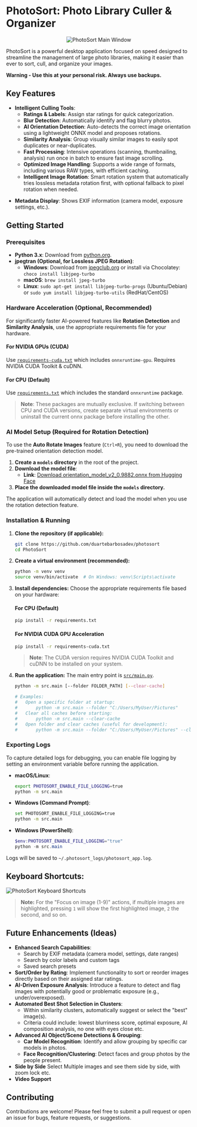 
# PhotoSort: Photo Library Culler & Organizer

<div align="center">
  <img src="assets/main-window-screenshot.png" alt="PhotoSort Main Window" />
</div>

PhotoSort is a powerful desktop application focused on speed designed to streamline the management of large photo libraries, making it easier than ever to sort, cull, and organize your images.

**Warning - Use this at your personal risk. Always use backups.**

## Key Features

* **Intelligent Culling Tools**:
  * **Ratings & Labels**: Assign star ratings for quick categorization.
  * **Blur Detection**: Automatically identify and flag blurry photos.
  * **AI Orientation Detection**: Auto-detects the correct image orientation using a lightweight ONNX model and proposes rotations.
  * **Similarity Analysis**: Group visually similar images to easily spot duplicates or near-duplicates.
  * **Fast Processing**: Intensive operations (scanning, thumbnailing, analysis) run once in batch to ensure fast image scrolling.
  * **Optimized Image Handling**: Supports a wide range of formats, including various RAW types, with efficient caching.
  * **Intelligent Image Rotation**: Smart rotation system that automatically tries lossless metadata rotation first, with optional fallback to pixel rotation when needed.

- **Metadata Display**: Shows EXIF information (camera model, exposure settings, etc.).

## Getting Started

### Prerequisites

* **Python 3.x**: Download from [python.org](https://www.python.org/).
* **jpegtran (Optional, for Lossless JPEG Rotation)**:
  * **Windows**: Download from [jpegclub.org](http://jpegclub.org/jpegtran/) or install via Chocolatey: `choco install libjpeg-turbo`
  * **macOS**: `brew install jpeg-turbo`
  * **Linux**: `sudo apt-get install libjpeg-turbo-progs` (Ubuntu/Debian) or `sudo yum install libjpeg-turbo-utils` (RedHat/CentOS)

### Hardware Acceleration (Optional, Recommended)

For significantly faster AI-powered features like **Rotation Detection** and **Similarity Analysis**, use the appropriate requirements file for your hardware.

#### For NVIDIA GPUs (CUDA)
Use [`requirements-cuda.txt`](requirements-cuda.txt) which includes `onnxruntime-gpu`. Requires NVIDIA CUDA Toolkit & cuDNN.

#### For CPU (Default)
Use [`requirements.txt`](requirements.txt) which includes the standard `onnxruntime` package.

> **Note**: These packages are mutually exclusive. If switching between CPU and CUDA versions, create separate virtual environments or uninstall the current onnx package before installing the other.

### AI Model Setup (Required for Rotation Detection)

To use the **Auto Rotate Images** feature (`Ctrl+R`), you need to download the pre-trained orientation detection model.

1. **Create a `models` directory** in the root of the project.
2. **Download the model file**:
   * **Link**: [Download orientation_model_v2_0.9882.onnx from Hugging Face](https://huggingface.co/DuarteBarbosa/deep-image-orientation-detection/tree/main)
3. **Place the downloaded model file inside the `models` directory.**

The application will automatically detect and load the model when you use the rotation detection feature.

### Installation & Running

1. **Clone the repository (if applicable):**

   ```bash
   git clone https://github.com/duartebarbosadev/photosort
   cd PhotoSort
   ```
2. **Create a virtual environment (recommended):**

   ```bash
   python -m venv venv
   source venv/bin/activate  # On Windows: venv\Scripts\activate
   ```
3. **Install dependencies:**
   Choose the appropriate requirements file based on your hardware:

   #### For CPU (Default)
   ```bash
   pip install -r requirements.txt
   ```

   #### For NVIDIA CUDA GPU Acceleration
   ```bash
   pip install -r requirements-cuda.txt
   ```

   > **Note**: The CUDA version requires NVIDIA CUDA Toolkit and cuDNN to be installed on your system.
4. **Run the application:**
   The main entry point is [`src/main.py`](src/main.py).

   ```bash
   python -m src.main [--folder FOLDER_PATH] [--clear-cache]

   # Examples:
   #   Open a specific folder at startup:
   #       python -m src.main --folder "C:/Users/MyUser/Pictures"
   #   Clear all caches before starting:
   #       python -m src.main --clear-cache
   #   Open folder and clear caches (useful for development):
   #       python -m src.main --folder "C:/Users/MyUser/Pictures" --clear-cache
   ```

### Exporting Logs

To capture detailed logs for debugging, you can enable file logging by setting an environment variable before running the application.

* **macOS/Linux**:
  ```bash
  export PHOTOSORT_ENABLE_FILE_LOGGING=true
  python -m src.main
  ```
* **Windows (Command Prompt)**:
  ```bash
  set PHOTOSORT_ENABLE_FILE_LOGGING=true
  python -m src.main
  ```
* **Windows (PowerShell)**:
  ```powershell
  $env:PHOTOSORT_ENABLE_FILE_LOGGING="true"
  python -m src.main
  ```

Logs will be saved to `~/.photosort_logs/photosort_app.log`.

## **Keyboard Shortcuts**:

![PhotoSort Keyboard Shortcuts](assets/keyboard-layout.png)

> **Note:** For the "Focus on image (1-9)" actions, if multiple images are highlighted, pressing `1` will show the first highlighted image, `2` the second, and so on.

## Future Enhancements (Ideas)

* **Enhanced Search Capabilities**:
  * Search by EXIF metadata (camera model, settings, date ranges)
  * Search by color labels and custom tags
  * Saved search presets
* **Sort/Order by Rating**: Implement functionality to sort or reorder images directly based on their assigned star ratings.
* **AI-Driven Exposure Analysis**: Introduce a feature to detect and flag images with potentially good or problematic exposure (e.g., under/overexposed).
* **Automated Best Shot Selection in Clusters**:
  * Within similarity clusters, automatically suggest or select the "best" image(s).
  * Criteria could include: lowest blurriness score, optimal exposure, AI composition analysis, no one with eyes close etc.
* **Advanced AI Object/Scene Detections & Grouping**:
  * **Car Model Recognition**: Identify and allow grouping by specific car models in photos.
  * **Face Recognition/Clustering**: Detect faces and group photos by the people present.
* **Side by Side** Select Multiple images and see them side by side, with zoom lock etc.
* **Video Support**

## Contributing

Contributions are welcome! Please feel free to submit a pull request or open an issue for bugs, feature requests, or suggestions.
